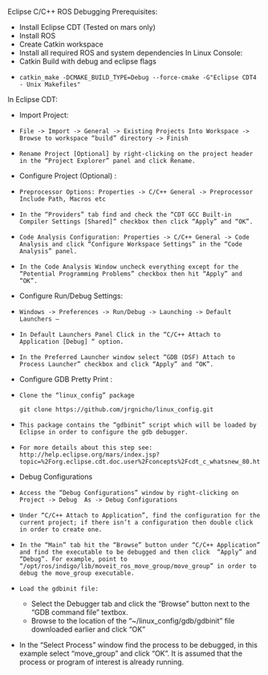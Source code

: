 Eclipse C/C++ ROS Debugging 
Prerequisites:
-	Install Eclipse CDT (Tested on mars only)
-	Install ROS
-	Create Catkin workspace
-	Install all required ROS and system dependencies
In Linux Console:
-	Catkin Build with debug and eclipse flags
  - 	catkin_make -DCMAKE_BUILD_TYPE=Debug --force-cmake -G"Eclipse CDT4 - Unix Makefiles"
In Eclipse CDT:
-	Import Project:
  - 	File -> Import -> General -> Existing Projects Into Workspace -> Browse to workspace “build” directory -> Finish
  - 	Rename Project [Optional] by right-clicking on the project header in the “Project Explorer” panel and click Rename.
-	Configure Project (Optional) :
  - 	Preprocessor Options: Properties -> C/C++ General -> Preprocessor Include Path, Macros etc
  - 	In the “Providers” tab find and check the “CDT GCC Built-in Compiler Settings [Shared]” checkbox then click “Apply” and “OK”.
  - 	Code Analysis Configuration: Properties -> C/C++ General -> Code Analysis and click “Configure Workspace Settings” in the “Code Analysis” panel.
  - 	In the Code Analysis Window uncheck everything except for the “Potential Programming Problems” checkbox then hit “Apply” and “OK”.
-	Configure Run/Debug Settings:
  - 	Windows -> Preferences -> Run/Debug -> Launching -> Default Launchers –
  - 	In Default Launchers Panel Click in the “C/C++ Attach to Application [Debug] “ option.
  - 	In the Preferred Launcher window select “GDB (DSF) Attach to Process Launcher” checkbox and click “Apply” and “OK”.
-	Configure GDB Pretty Print :
  - 	Clone the “linux_config” package 
    ```	git clone https://github.com/jrgnicho/linux_config.git ```
  - 	This package contains the “gdbinit” script which will be loaded by Eclipse in order to configure the gdb debugger.
  - 	For more details about this step see: http://help.eclipse.org/mars/index.jsp?topic=%2Forg.eclipse.cdt.doc.user%2Fconcepts%2Fcdt_c_whatsnew_80.htm
-	Debug Configurations
  - 	Access the “Debug Configurations” window by right-clicking on Project -> Debug  As -> Debug Configurations 
  - 	Under “C/C++ Attach to Application”, find the configuration for the current project; if there isn’t a configuration then double click in order to create one.
  - 	In the “Main” tab hit the “Browse” button under “C/C++ Application” and find the executable to be debugged and then click  “Apply” and “Debug”. For example, point to “/opt/ros/indigo/lib/moveit_ros_move_group/move_group” in order to debug the move_group executable.
  - 	Load the gdbinit file: 
    -	Select the Debugger tab and click the “Browse” button next to the “GDB command file” textbox.
    - Browse to the location of the “~/linux_config/gdb/gdbinit” file downloaded earlier and click “OK”

  - In the “Select Process” window find the process to be debugged, in this example select “move_group” and click “OK”.  It is assumed that the process or program of interest is already running.


